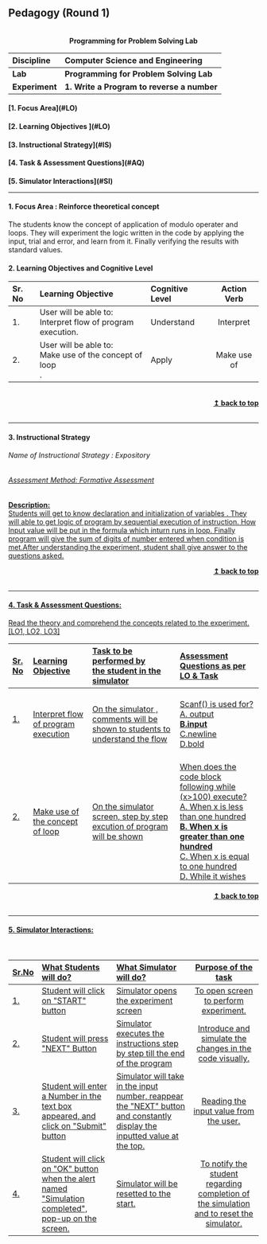 ## Pedagogy (Round 1)
<p align="center">
<br>
<b> Programming for Problem Solving Lab</b>  <a name="top"></a> <br>
</p>

<b>Discipline</b> | <b>Computer Science and Engineering</b>
:--|:--|
<b> Lab </b>| <b> Programming for Problem Solving Lab </b>
<b> Experiment</b>|     <b> 1. Write a Program to reverse a number


<h4> [1. Focus Area](#LO)
<h4> [2. Learning Objectives ](#LO)
<h4> [3. Instructional Strategy](#IS)
<h4> [4. Task & Assessment Questions](#AQ)
<h4> [5. Simulator Interactions](#SI)
<hr>

<a name="LO"></a></b>
#### 1. Focus Area : Reinforce theoretical concept
The students know the concept of application of modulo operater and loops. They will experiment the logic written in the code by applying the input, trial and error, and learn from it. Finally verifying the results with standard values.

#### 2. Learning Objectives and Cognitive Level


Sr. No |	Learning Objective	| Cognitive Level | Action Verb
:--|:--|:--|:-:
1.| User will be able to: <br>Interpret flow  of program execution.<br> | Understand | Interpret
2.| User will be able to: <br>Make use of the concept of loop  <br>.| Apply | Make use of
<br/>
<div align="right">
    <b><a href="#top">↥ back to top</a></b>
</div>
<br/>
<hr>

<a name="IS"></a>
#### 3. Instructional Strategy
###### Name of Instructional Strategy  : Expository    <u> 
###### Assessment Method: Formative Assessment


<u> <b>Description: </b></u>
<br>
Students will get to know declaration and initialization of variables . They will able to get  logic of program by sequential execution of instruction. How Input value will be put in the formula which inturn runs in loop. Finally program will give the sum of digits of number entered when condition is met.After understanding  the experiment, student shall give answer to the questions asked.
<br/>
<div align="right">
    <b><a href="#top">↥ back to top</a></b>
</div>
<br/>
<hr>

<a name="AQ"></a>
#### 4. Task & Assessment Questions:

Read the theory and comprehend the concepts related to the experiment. [LO1, LO2, LO3]
<br>

Sr. No |	Learning Objective	| Task to be performed by <br> the student  in the simulator | Assessment Questions as per LO & Task
:--|:--|:--|:-
1.|<br>Interpret flow  of program execution| <br> On the simulator , comments will be shown to students to understand the flow  |<br> Scanf() is used for?<br> A. output <br><b> B.input</b><br> C.newline <br> D.bold <br>
2.|<br> Make use of the concept of loop | <br>On the simulator screen, step by step excution of program will be shown| <br> When does the code block following while (x>100) execute?<br> A. When x is less than one hundred<br> <b> B. When x is greater than one hundred </b><br> C. When x is equal to one hundred<br>  D. While it wishes |<br> 

<div align="right">
    <b><a href="#top">↥ back to top</a></b>
</div> 
<br/>
<hr>

<a name="SI"></a>

#### 5. Simulator Interactions:
<br>

Sr.No | What Students will do? |	What Simulator will do?	| Purpose of the task
:--|:--|:--|:--:
1.| Student will click on "START" button <br> | Simulator opens the experiment screen <br> | To open screen to perform experiment.
2.| Student will press "NEXT" Button <br> | Simulator executes the instructions step by step till the end of the program<br> | Introduce and simulate the changes in the code visually.
3.| Student will enter a Number in the text box appeared, and click on "Submit" button <br> | Simulator will take in the input number, reappear the "NEXT" button and constantly display the inputted value at the top.<br> | Reading the input value from the user.
4.| Student will click on "OK" button when the alert named "Simulation completed", pop-up on the screen.| Simulator will be resetted to the start. | To notify the student regarding completion of the simulation and to reset the simulator.

